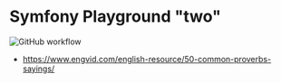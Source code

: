 # Symfony Playground "two"

![GitHub workflow](https://github.com/elkuku/symfony-playground-two/actions/workflows/tests.yml/badge.svg)

* https://www.engvid.com/english-resource/50-common-proverbs-sayings/
